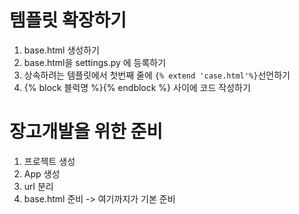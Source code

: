 # 템플릿 확장하기

1. base.html 생성하기
2. base.html을 settings.py 에 등록하기
3. 상속하려는 템플릿에서 첫번째 줄에 `{% extend 'case.html'%}`선언하기
4. {% block 블럭명 %}{% endblock %} 사이에 코드 작성하기







# 장고개발을 위한 준비

1. 프로젝트 생성
2. App 생성
3. url 분리
4. base.html 준비  -> 여기까지가 기본 준비
